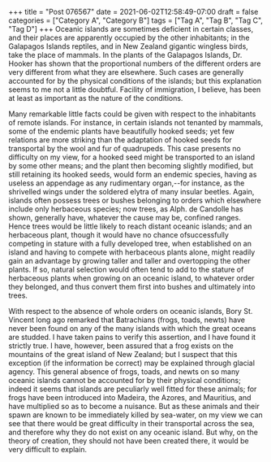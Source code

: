 +++
title = "Post 076567"
date = 2021-06-02T12:58:49-07:00
draft = false
categories = ["Category A", "Category B"]
tags = ["Tag A", "Tag B", "Tag C", "Tag D"]
+++
Oceanic islands are sometimes deficient in certain classes, and their places are apparently occupied by the other inhabitants; in the Galapagos Islands reptiles, and in New Zealand gigantic wingless birds, take the place of mammals. In the plants of the Galapagos Islands, Dr. Hooker has shown that the proportional numbers of the different orders are very different from what they are elsewhere. Such cases are generally accounted for by the physical conditions of the islands; but this explanation seems to me not a little doubtful. Facility of immigration, I believe, has been at least as important as the nature of the conditions.

Many remarkable little facts could be given with respect to the inhabitants of remote islands. For instance, in certain islands not tenanted by mammals, some of the endemic plants have beautifully hooked seeds; yet few relations are more striking than the adaptation of hooked seeds for transportal by the wool and fur of quadrupeds. This case presents no difficulty on my view, for a hooked seed might be transported to an island by some other means; and the plant then becoming slightly modified, but still retaining its hooked seeds, would form an endemic species, having as useless an appendage as any rudimentary organ,--for instance, as the shrivelled wings under the soldered elytra of many insular beetles. Again, islands often possess trees or bushes belonging to orders which elsewhere include only herbaceous species; now trees, as Alph. de Candolle has shown, generally have, whatever the cause may be, confined ranges. Hence trees would be little likely to reach distant oceanic islands; and an herbaceous plant, though it would have no chance ofsuccessfully competing in stature with a fully developed tree, when established on an island and having to compete with herbaceous plants alone, might readily gain an advantage by growing taller and taller and overtopping the other plants. If so, natural selection would often tend to add to the stature of herbaceous plants when growing on an oceanic island, to whatever order they belonged, and thus convert them first into bushes and ultimately into trees.

With respect to the absence of whole orders on oceanic islands, Bory St. Vincent long ago remarked that Batrachians (frogs, toads, newts) have never been found on any of the many islands with which the great oceans are studded. I have taken pains to verify this assertion, and I have found it strictly true. I have, however, been assured that a frog exists on the mountains of the great island of New Zealand; but I suspect that this exception (if the information be correct) may be explained through glacial agency. This general absence of frogs, toads, and newts on so many oceanic islands cannot be accounted for by their physical conditions; indeed it seems that islands are peculiarly well fitted for these animals; for frogs have been introduced into Madeira, the Azores, and Mauritius, and have multiplied so as to become a nuisance. But as these animals and their spawn are known to be immediately killed by sea-water, on my view we can see that there would be great difficulty in their transportal across the sea, and therefore why they do not exist on any oceanic island. But why, on the theory of creation, they should not have been created there, it would be very difficult to explain.

